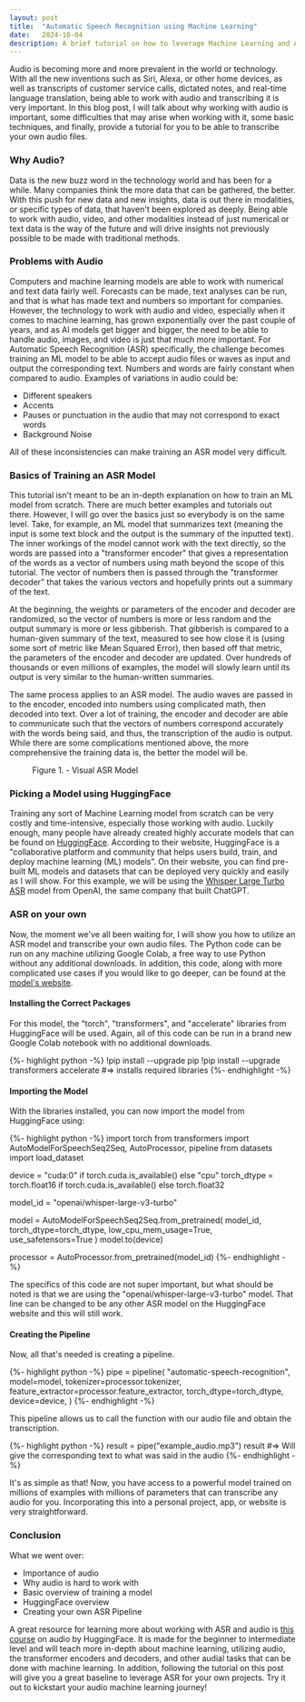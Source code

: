 ```yaml
---
layout: post
title:  "Automatic Speech Recognition using Machine Learning"
date:   2024-10-04
description: A brief tutorial on how to leverage Machine Learning and ASR to transcribe audio files.
---
```


<p class="intro"><span class="dropcap">A</span>udio is becoming more and more prevalent in the world or technology. With all the new inventions such as Siri, Alexa, or other home devices, as well as transcripts of customer service calls, dictated notes, and real-time language translation, being able to work with audio and transcribing it is very important. In this blog post, I will talk about why working with audio is important, some difficulties that may arise when working with it, some basic techniques, and finally, provide a tutorial for you to be able to transcribe your own audio files.</p>

### Why Audio?
Data is the new buzz word in the technology world and has been for a while. Many companies think the more data that can be gathered, the better. With this push for new data and new insights, data is out there in modalities, or specific types of data, that haven't been explored as deeply. Being able to work with audio, video, and other modalities instead of just numerical or text data is the way of the future and will drive insights not previously possible to be made with traditional methods.

### Problems with Audio
Computers and machine learning models are able to work with numerical and text data fairly well. Forecasts can be made, text analyses can be run, and that is what has made text and numbers so important for companies. However, the technology to work with audio and video, especially when it comes to machine learning, has grown exponentially over the past couple of years, and as AI models get bigger and bigger, the need to be able to handle audio, images, and video is just that much more important. For Automatic Speech Recognition (ASR) specifically, the challenge becomes training an ML model to be able to accept audio files or waves as input and output the corresponding text. Numbers and words are fairly constant when compared to audio. Examples of variations in audio could be:
* Different speakers
* Accents
* Pauses or punctuation in the audio that may not correspond to exact words
* Background Noise

All of these inconsistencies can make training an ASR model very difficult.

### Basics of Training an ASR Model
This tutorial isn't meant to be an in-depth explanation on how to train an ML model from scratch. There are much better examples and tutorials out there. However, I will go over the basics just so everybody is on the same level. Take, for example, an ML model that summarizes text (meaning the input is some text block and the output is the summary of the inputted text). The inner workings of the model cannot work with the text directly, so the words are passed into a "transformer encoder" that gives a representation of the words as a vector of numbers using math beyond the scope of this tutorial. The vector of numbers then is passed through the "transformer decoder" that takes the various vectors and hopefully prints out a summary of the text.

At the beginning, the weights or parameters of the encoder and decoder are randomized, so the vector of numbers is more or less random and the output summary is more or less gibberish. That gibberish is compared to a human-given summary of the text, measured to see how close it is (using some sort of metric like Mean Squared Error), then based off that metric, the parameters of the encoder and decoder are updated. Over hundreds of thousands or even millions of examples, the model will slowly learn until its output is very similar to the human-written summaries.

The same process applies to an ASR model. The audio waves are passed in to the encoder, encoded into numbers using complicated math, then decoded into text. Over a lot of training, the encoder and decoder are able to communicate such that the vectors of numbers correspond accurately with the words being said, and thus, the transcription of the audio is output. While there are some complications mentioned above, the more comprehensive the training data is, the better the model will be.

<figure>
	<img src="https://huggingface.co/datasets/huggingface-course/audio-course-images/resolve/main/asr_diagram.png" alt=""> 
	<figcaption>Figure 1. - Visual ASR Model</figcaption>
</figure>

### Picking a Model using HuggingFace
Training any sort of Machine Learning model from scratch can be very costly and time-intensive, especially those working with audio. Luckily enough, many people have already created highly accurate models that can be found on [HuggingFace](https://huggingface.co/). According to their website, HuggingFace is a "collaborative platform and community that helps users build, train, and deploy machine learning (ML) models”. On their website, you can find pre-built ML models and datasets that can be deployed very quickly and easily as I will show. For this example, we will be using the [Whisper Large Turbo ASR](https://huggingface.co/openai/whisper-large-v3-turbo) model from OpenAI, the same company that built ChatGPT.

### ASR on your own
Now, the moment we've all been waiting for, I will show you how to utilize an ASR model and transcribe your own audio files. The Python code can be run on any machine utilizing Google Colab, a free way to use Python without any additional downloads. In addition, this code, along with more complicated use cases if you would like to go deeper, can be found at the [model's website](https://huggingface.co/openai/whisper-large-v3-turbo).

#### Installing the Correct Packages
For this model, the "torch", "transformers", and "accelerate" libraries from HuggingFace will be used. Again, all of this code can be run in a brand new Google Colab notebook with no additional downloads.

{%- highlight python -%}
!pip install --upgrade pip
!pip install --upgrade transformers  accelerate
#=> installs required libraries
{%- endhighlight -%}

#### Importing the Model
With the libraries installed, you can now import the model from HuggingFace using:

{%- highlight python -%}
import torch
from transformers import AutoModelForSpeechSeq2Seq, AutoProcessor, pipeline
from datasets import load_dataset


device = "cuda:0" if torch.cuda.is_available() else "cpu"
torch_dtype = torch.float16 if torch.cuda.is_available() else torch.float32

model_id = "openai/whisper-large-v3-turbo"

model = AutoModelForSpeechSeq2Seq.from_pretrained(
    model_id, torch_dtype=torch_dtype, low_cpu_mem_usage=True, use_safetensors=True
)
model.to(device)

processor = AutoProcessor.from_pretrained(model_id)
{%- endhighlight -%}

The specifics of this code are not super important, but what should be noted is that we are using the "openai/whisper-large-v3-turbo" model. That line can be changed to be any other ASR model on the HuggingFace website and this will still work.

#### Creating the Pipeline
Now, all that's needed is creating a pipeline.

{%- highlight python -%}
pipe = pipeline(
    "automatic-speech-recognition",
    model=model,
    tokenizer=processor.tokenizer,
    feature_extractor=processor.feature_extractor,
    torch_dtype=torch_dtype,
    device=device,
)
{%- endhighlight -%}

This pipeline allows us to call the function with our audio file and obtain the transcription.

{%- highlight python -%}
result = pipe("example_audio.mp3")
result
#=> Will give the corresponding text to what was said in the audio
{%- endhighlight -%}

It's as simple as that! Now, you have access to a powerful model trained on millions of examples with millions of parameters that can transcribe any audio for you. Incorporating this into a personal project, app, or website is very straightforward.

### Conclusion
What we went over:
* Importance of audio
* Why audio is hard to work with
* Basic overview of training a model
* HuggingFace overview
* Creating your own ASR Pipeline

A great resource for learning more about working with ASR and audio is [this course](https://huggingface.co/learn/audio-course/en/chapter0/introduction) on audio by HuggingFace. It is made for the beginner to intermediate level and will teach more in-depth about machine learning, utilizing audio, the transformer encoders and decoders, and other audial tasks that can be done with machine learning. In addition, following the tutorial on this post will give you a great baseline to leverage ASR for your own projects. Try it out to kickstart your audio machine learning journey!
